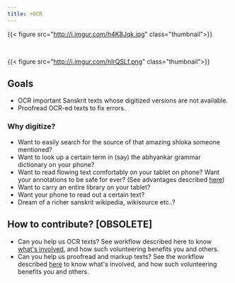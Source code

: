 ```yaml
---
title: +OCR
---
```


{{< figure src="http://i.imgur.com/h4K8Jqk.jpg"  class="thumbnail">}}

 

{{< figure src="http://i.imgur.com/hIrQSLf.png"  class="thumbnail">}}

  

  

## Goals

- OCR important Sanskrit texts whose digitized versions are not available.
- Proofread OCR-ed texts to fix errors.

### Why digitize?

- Want to easily search for the source of that amazing shloka someone mentioned?
- Want to look up a certain term in (say) the abhyankar grammar dictionary on your phone?
- Want to read flowing text comfortably on your tablet on phone? Want your annotations to be safe for ever? (See advantages described [here](../books.md))
- Want to carry an entire library on your tablet?
- Want your phone to read out a certain text?
- Dream of a richer sanskrit wikipedia, wikisource etc..?

## How to contribute? [OBSOLETE]

- Can you help us OCR texts? See workflow described here to know [what's involved](ocr-ing./), and how such volunteering benefits you and others.
- Can you help us proofread and markup texts? See the workflow described [here](corrections./) to know what's involved, and how such volunteering benefits you and others.
